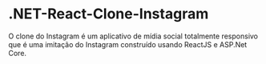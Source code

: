 # .NET-React-Clone-Instagram
O clone do Instagram é um aplicativo de mídia social totalmente responsivo que é uma imitação do Instagram construído usando ReactJS e ASP.Net Core.

